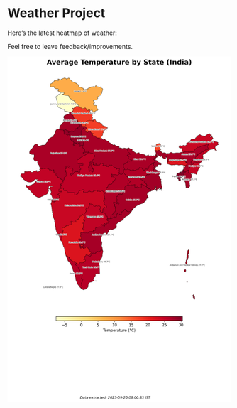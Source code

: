 # Weather Project

Here’s the latest heatmap of weather:

Feel free to leave feedback/improvements.

![India Heatmap](docs/assets/india_heatmap.png?v=CE11CB)
